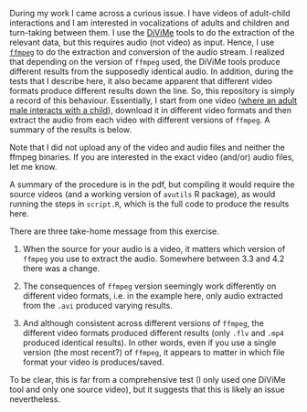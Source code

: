 During my work I came across a curious issue. I have videos of adult-child interactions and I am interested in vocalizations of adults and children and turn-taking between them. I use the [DiViMe](https://github.com/srvk/DiViMe) tools to do the extraction of the relevant data, but this requires audio (not video) as input. Hence, I use [`ffmpeg`](https://www.ffmpeg.org/) to do the extraction and conversion of the audio stream. I realized that depending on the version of `ffmpeg` used, the DiViMe tools produce different results from the supposedly identical audio. In addition, during the tests that I describe here, it also became apparent that different video formats produce different results down the line. So, this repository is simply a record of this behaviour. Essentially, I start from one video ([where an adult male interacts with a child](https://www.youtube.com/watch?v=Yn8j4XRxSck)), download it in different video formats and then extract the audio from each video with different versions of `ffmpeg`. A summary of the results is below. 

Note that I did not upload any of the video and audio files and neither the ffmpeg binaries. If you are interested in the exact video (and/or) audio files, let me know. 

A summary of the procedure is in the pdf, but compiling it would require the source videos (and a working version of `avutils` R package), as would running the steps in `script.R`, which is the full code to produce the results here.

There are three take-home message from this exercise.

1) When the source for your audio is a video, it matters which version of `ffmpeg` you use to extract the audio. Somewhere between 3.3 and 4.2 there was a change.

2) The consequences of `ffmpeg` version seemingly work differently on different video formats, i.e. in the example here, only audio extracted from the `.avi` produced varying results.

3) And although consistent across different versions of `ffmpeg`, the different video formats produced different results (only `.flv` and `.mp4` produced identical results). In other words, even if you use a single version (the most recent?) of `ffmpeg`, it appears to matter in which file format your video is produces/saved.

To be clear, this is far from a comprehensive test (I only used one DiViMe tool and only one source video), but it suggests that this is likely an issue nevertheless.
